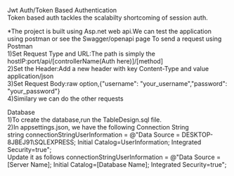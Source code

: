 Jwt Auth/Token Based Authentication  
Token based auth tackles the scalabilty shortcoming of session auth.  

*The project is built using Asp.net web api.We can test the application using postman or
see the Swagger/openapi page
To send a request using Postman  
1)Set Request Type and URL:The path is simply the hostIP:port/api/[controllerName(Auth here)]/[method]  
2)Set the Header:Add a new header with key Content-Type and value application/json  
3)Set Request Body:raw option,{"username": "your_username","password": "your_password"}  
4)Similary we can do the other requests  

Database  
1)To create the database,run the TableDesign.sql file.  
2)In appsettings.json, we have the following Connection String   
string connectionStringUserInformation = @"Data Source = DESKTOP-8JBEJ91\SQLEXPRESS; Initial Catalog=UserInformation; Integrated Security=true";  
Update it as follows connectionStringUserInformation = @"Data Source = [Server Name]; Initial Catalog=[Database Name]; Integrated Security=true";  
